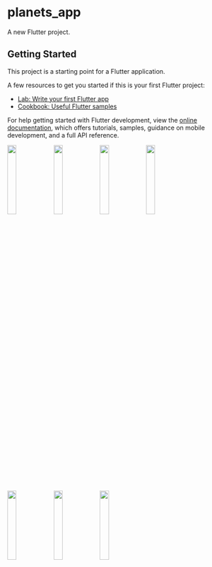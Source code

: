 # planets_app

A new Flutter project.

## Getting Started

This project is a starting point for a Flutter application.

A few resources to get you started if this is your first Flutter project:

- [Lab: Write your first Flutter app](https://docs.flutter.dev/get-started/codelab)
- [Cookbook: Useful Flutter samples](https://docs.flutter.dev/cookbook)

For help getting started with Flutter development, view the
[online documentation](https://docs.flutter.dev/), which offers tutorials,
samples, guidance on mobile development, and a full API reference.


<p>
<img src="https://github.com/kaushikHadiya1234/planets_app/assets/119835333/9f31630b-b4d6-4d8f-9302-19adc2c58175"height="20%"weight="10%">
<img src="https://github.com/kaushikHadiya1234/planets_app/assets/119835333/71c8c40f-e6e8-4219-a0e7-7d6601ac9368"height="20%"weight="10%">
<img src="https://github.com/kaushikHadiya1234/planets_app/assets/119835333/0b2ec167-0c8a-4932-a717-fc9d4661561a"height="20%"weight="10%">
<img src="https://github.com/kaushikHadiya1234/planets_app/assets/119835333/cf885c27-c785-4cbf-9092-1066239d8562"height="20%"weight="10%">
<img src="https://github.com/kaushikHadiya1234/planets_app/assets/119835333/98b70547-d7e6-4a98-b346-3ef7855d6b40"height="20%"weight="10%">
<img src="https://github.com/kaushikHadiya1234/planets_app/assets/119835333/3cb7fa59-10bb-4837-a3dd-35ed6f468fe9"height="20%"weight="10%">
<img src="https://github.com/kaushikHadiya1234/planets_app/assets/119835333/71eb1f23-c34e-4495-aa95-07dad6df1da9"height="20%"weight="10%">

</p>



